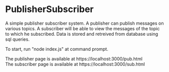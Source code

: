 # PublisherSubscriber
A simple publisher subscriber system. A publisher can publish messages on various topics. A subscriber will be able to view the messages of the topic to which he subscribed. Data is stored and retreived from database using sql queries. 

To start, run 
    "node index.js" at command prompt.

The publisher page is available at https://localhost:3000/pub.html </br>
The subscriber page is available at https://localhost:3000/sub.html
